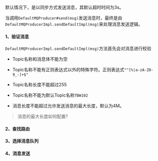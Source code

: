默认情况下，是以同步方式发送消息，其默认超时时间为3s。

当调用`DefaultMQProducer#send(msg)`发送消息时，最终是由`DefaultMQProducerImpl.sendDefaultImpl(msg)`来处理消息发送逻辑。

#### 1、验证消息

`DefaultMQProducerImpl.sendDefaultImpl(msg)`方法首先会对消息进行校验

- Topic名称和消息体不能为空

- Topic名称不能有正则表达式以外的特殊字符。正则表达式`"^[%|a-zA-Z0-9_-]+$"`

- Topic名称长度不能超过255

- Topic名称不能为默认Topic名称`TBW102`

- 消息长度不能超过允许发送消息的最大长度，默认为4M。

> 消息的最大长度如何配置?
> 
> 

#### 2、查找路由



#### 3、选择消息队列



#### 4、消息发送


